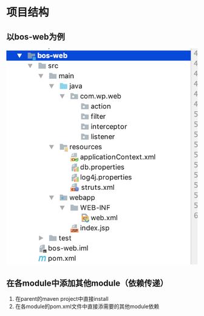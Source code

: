 # 项目结构

## 以bos-web为例

![](../../../.gitbook/assets/image%20%28263%29.png)

## 在各module中添加其他module（依赖传递）

1. 在parent的maven project中直接install
2. 在各module的pom.xml文件中直接添需要的其他module依赖

